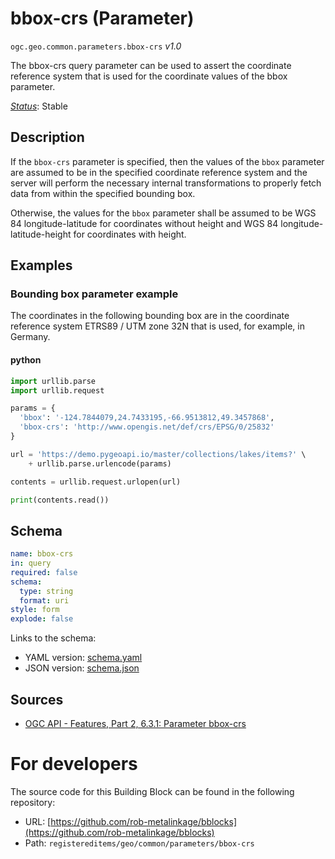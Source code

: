 
# bbox-crs (Parameter)

`ogc.geo.common.parameters.bbox-crs` *v1.0*

The bbox-crs query parameter can be used to assert the coordinate reference system that is used for the coordinate values of the bbox parameter.

[*Status*](http://www.opengis.net/def/status): Stable

## Description

If the `bbox-crs` parameter is specified, then the values of the `bbox` parameter are assumed to be in the specified
coordinate reference system and the server will perform the necessary internal transformations to properly fetch data
from within the specified bounding box.

Otherwise, the values for the `bbox` parameter shall be assumed to be WGS 84 longitude-latitude for coordinates
without height and WGS 84 longitude-latitude-height for coordinates with height.
## Examples

### Bounding box parameter example
The coordinates in the following bounding box are in the coordinate reference system ETRS89 / UTM zone 32N that is used, for example, in Germany.

#### python
```python
import urllib.parse
import urllib.request

params = {
  'bbox': '-124.7844079,24.7433195,-66.9513812,49.3457868',
  'bbox-crs': 'http://www.opengis.net/def/crs/EPSG/0/25832'
}

url = 'https://demo.pygeoapi.io/master/collections/lakes/items?' \
    + urllib.parse.urlencode(params)

contents = urllib.request.urlopen(url)

print(contents.read())

```

## Schema

```yaml
name: bbox-crs
in: query
required: false
schema:
  type: string
  format: uri
style: form
explode: false

```

Links to the schema:

* YAML version: [schema.yaml](https://rob-metalinkage.github.io/bblocks/annotated-schemas/geo/common/parameters/bbox-crs/schema.json)
* JSON version: [schema.json](https://rob-metalinkage.github.io/bblocks/annotated-schemas/geo/common/parameters/bbox-crs/schema.yaml)

## Sources

* [OGC API - Features, Part 2, 6.3.1: Parameter bbox-crs](http://www.opengis.net/doc/IS/ogcapi-features-2/1.0#_parameter_bbox_crs)

# For developers

The source code for this Building Block can be found in the following repository:

* URL: [https://github.com/rob-metalinkage/bblocks](https://github.com/rob-metalinkage/bblocks)
* Path: `registereditems/geo/common/parameters/bbox-crs`

